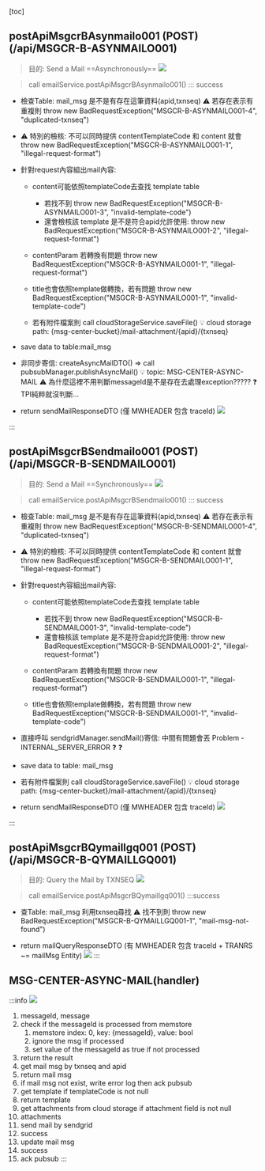 [toc]

## postApiMsgcrBAsynmailo001 (POST) (/api/MSGCR-B-ASYNMAILO001)
> 目的: Send a Mail ==Asynchronously==
![](https://hackmd.io/_uploads/rJI2kdf53.png)

> call emailService.postApiMsgcrBAsynmailo001()
::: success
- 檢查Table: mail_msg 是不是有存在這筆資料(apid,txnseq)
:warning: 若存在表示有重複則 throw new BadRequestException("MSGCR-B-ASYNMAILO001-4", "duplicated-txnseq")

- :warning: 特別的檢核: 不可以同時提供 contentTemplateCode 和 content 就會 throw new BadRequestException("MSGCR-B-ASYNMAILO001-1", "illegal-request-format")

- 針對request內容組出mail內容:
    - content可能依照templateCode去查找 template table 
        - 若找不到 throw new BadRequestException("MSGCR-B-ASYNMAILO001-3", "invalid-template-code")
        - 還會檢核該 template 是不是符合apid允許使用: throw new BadRequestException("MSGCR-B-ASYNMAILO001-2", "illegal-request-format")
    - contentParam 若轉換有問題 throw new BadRequestException("MSGCR-B-ASYNMAILO001-1", "illegal-request-format")
    - title也會依照template做轉換，若有問題 throw new BadRequestException("MSGCR-B-ASYNMAILO001-1", "invalid-template-code")

    - 若有附件檔案則 call cloudStorageService.saveFile()
    :bulb: cloud storage path: {msg-center-bucket}/mail-attachment/{apid}/{txnseq}

- save data to table:mail_msg

- 非同步寄信: createAsyncMailDTO() => call pubsubManager.publishAsyncMail()
:bulb: topic: MSG-CENTER-ASYNC-MAIL
:warning: 為什麼這裡不用判斷messageId是不是存在去處理exception????? :question: TPI純粹就沒判斷...

- return sendMailResponseDTO (僅 MWHEADER 包含 traceId)
![](https://hackmd.io/_uploads/HkkvluGq2.png)

:::

## postApiMsgcrBSendmailo001 (POST) (/api/MSGCR-B-SENDMAILO001)
> 目的: Send a Mail ==Synchronously==
![](https://hackmd.io/_uploads/B13AXOG9n.png)

> call emailService.postApiMsgcrBSendmailo001()
::: success
- 檢查Table: mail_msg 是不是有存在這筆資料(apid,txnseq)
:warning: 若存在表示有重複則 throw new BadRequestException("MSGCR-B-SENDMAILO001-4", "duplicated-txnseq")

- :warning: 特別的檢核: 不可以同時提供 contentTemplateCode 和 content 就會 throw new BadRequestException("MSGCR-B-SENDMAILO001-1", "illegal-request-format")

- 針對request內容組出mail內容:
    - content可能依照templateCode去查找 template table 
        - 若找不到 throw new BadRequestException("MSGCR-B-SENDMAILO001-3", "invalid-template-code")
        - 還會檢核該 template 是不是符合apid允許使用: throw new BadRequestException("MSGCR-B-SENDMAILO001-2", "illegal-request-format")
    - contentParam 若轉換有問題 throw new BadRequestException("MSGCR-B-SENDMAILO001-1", "illegal-request-format")

    - title也會依照template做轉換，若有問題 throw new BadRequestException("MSGCR-B-SENDMAILO001-1", "invalid-template-code")

- 直接呼叫 sendgridManager.sendMail()寄信: 中間有問題會丟 Problem - INTERNAL_SERVER_ERROR :question:  :question: 

- save data to table: mail_msg

- 若有附件檔案則 call cloudStorageService.saveFile()
:bulb: cloud storage path: {msg-center-bucket}/mail-attachment/{apid}/{txnseq}

- return sendMailResponseDTO (僅 MWHEADER 包含 traceId)
![](https://hackmd.io/_uploads/Hk6MEdG5n.png)

:::

## postApiMsgcrBQymaillgq001 (POST) (/api/MSGCR-B-QYMAILLGQ001)
> 目的: Query the Mail by TXNSEQ
![](https://hackmd.io/_uploads/ry1gfOM52.png)

> call emailService.postApiMsgcrBQymaillgq001()
:::success
- 查Table: mail_msg 利用txnseq尋找
:warning: 找不到則 throw new BadRequestException("MSGCR-B-QYMAILLGQ001-1", "mail-msg-not-found")

- return mailQueryResponseDTO (有 MWHEADER 包含 traceId + TRANRS ~= mailMsg Entity)
![](https://hackmd.io/_uploads/BJdFGdz9n.png)
:::

## MSG-CENTER-ASYNC-MAIL(handler)
:::info
![](https://hackmd.io/_uploads/SymjIOzq3.png)
1.	messageId, message
2.	check if the messageId is processed from memstore 
    1.	memstore index: 0, key: {messageId}, value: bool
    2.	ignore the msg if processed
    3.	set value of the messageId as true if not processed
3.	return the result
4.	get mail msg by txnseq and apid
5.	return mail msg
6.	if mail msg not exist, write error log then ack pubsub
7.	get template if templateCode is not null
8.	return template
9.	get attachments from cloud storage if attachment field is not null
10.	attachments
11.	send mail by sendgrid
12.	success
13.	update mail msg
14.	success
15.	ack pubsub
:::
